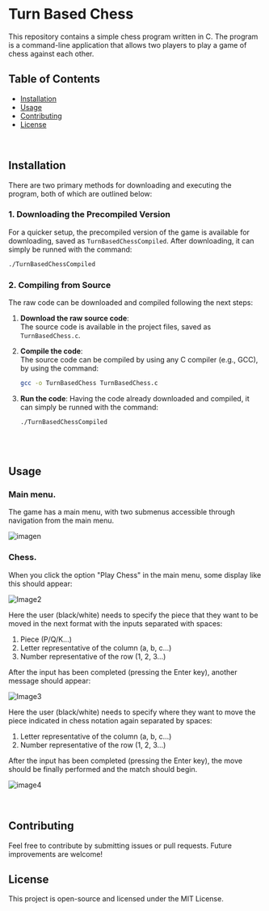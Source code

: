 # Turn Based Chess

This repository contains a simple chess program written in C. The program is a command-line application that allows two players to play a game of chess against each other.

## Table of Contents

- [Installation](#installation)
- [Usage](#usage)
- [Contributing](#contributing)
- [License](#license)

<br>

## Installation
There are two primary methods for downloading and executing the program, both of which are outlined below:

### 1. **Downloading the Precompiled Version**
For a quicker setup, the precompiled version of the game is available for downloading, saved as `TurnBasedChessCompiled`. After downloading, it can simply be runned with the command:
   ```bash
   ./TurnBasedChessCompiled
  ```

### 2. **Compiling from Source**
The raw code can be downloaded and compiled following the next steps:

1. **Download the raw source code**:  
   The source code is available in the project files, saved as `TurnBasedChess.c`.

2. **Compile the code**:  
   The source code can be compiled by using any C compiler (e.g., GCC), by using the command:
   ```bash
   gcc -o TurnBasedChess TurnBasedChess.c

3. **Run the code**:
   Having the code already downloaded and compiled, it can simply be runned with the command:
   ```bash
   ./TurnBasedChessCompiled
   
<br>
<br>

## Usage

### Main menu.
The game has a main menu, with two submenus accessible through navigation from the main menu.

![imagen](https://github.com/user-attachments/assets/d144a41c-748d-43d0-b9eb-90374c20d982)



### Chess.
When you click the option "Play Chess" in the main menu, some display like this should appear:

![Image2](https://github.com/user-attachments/assets/c765901c-ceb0-42d7-b5ff-54b9f4ea94bc)

Here the user (black/white) needs to specify the piece that they want to be moved in the next format with the inputs separated with spaces:
1. Piece (P/Q/K...) 
2. Letter representative of the column (a, b, c...)
3. Number representative of the row (1, 2, 3...)

After the input has been completed (pressing the Enter key), another message should appear:

![Image3](https://github.com/user-attachments/assets/3ab69e7c-8d8f-4d1d-906b-1f35bb75809a)

Here the user (black/white) needs to specify where they want to move the piece indicated in chess notation again separated by spaces:
1. Letter representative of the column (a, b, c...)
2. Number representative of the row (1, 2, 3...)

After the input has been completed (pressing the Enter key), the move should be finally performed and the match should begin.

![image4](https://github.com/user-attachments/assets/2d159cc8-19e2-4250-89ea-74836bc52da4)

<br>

## Contributing
Feel free to contribute by submitting issues or pull requests. Future improvements are welcome!

## License
This project is open-source and licensed under the MIT License.
